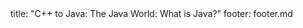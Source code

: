 <frontmatter>
title: "C++ to Java: The Java World: What is Java?"
footer: footer.md
</frontmatter>

<include src="unit-inPage-asFlat.md" boilerplate />